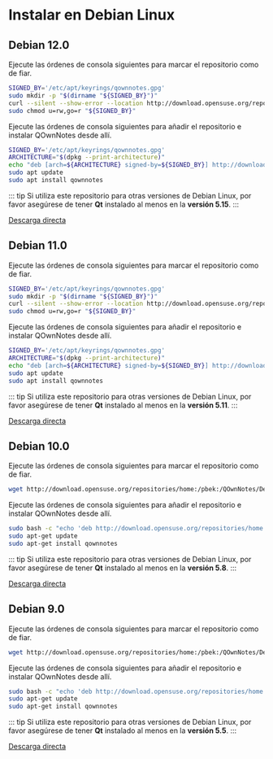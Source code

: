 # Instalar en Debian Linux

## Debian 12.0

Ejecute las órdenes de consola siguientes para marcar el repositorio como de fiar.

```bash
SIGNED_BY='/etc/apt/keyrings/qownnotes.gpg'
sudo mkdir -p "$(dirname "${SIGNED_BY}")"
curl --silent --show-error --location http://download.opensuse.org/repositories/home:/pbek:/QOwnNotes/Debian_12/Release.key | gpg --dearmor | sudo tee "${SIGNED_BY}" > /dev/null
sudo chmod u=rw,go=r "${SIGNED_BY}"
```

Ejecute las órdenes de consola siguientes para añadir el repositorio e instalar QOwnNotes desde allí.

```bash
SIGNED_BY='/etc/apt/keyrings/qownnotes.gpg'
ARCHITECTURE="$(dpkg --print-architecture)"
echo "deb [arch=${ARCHITECTURE} signed-by=${SIGNED_BY}] http://download.opensuse.org/repositories/home:/pbek:/QOwnNotes/Debian_12/ /" | sudo tee /etc/apt/sources.list.d/qownnotes.list > /dev/null
sudo apt update
sudo apt install qownnotes
```

::: tip
Si utiliza este repositorio para otras versiones de Debian Linux, por favor asegúrese de tener **Qt** instalado al menos en la **versión 5.15**.
:::

[Descarga directa](https://download.opensuse.org/repositories/home:/pbek:/QOwnNotes/Debian_12)

## Debian 11.0

Ejecute las órdenes de consola siguientes para marcar el repositorio como de fiar.

```bash
SIGNED_BY='/etc/apt/keyrings/qownnotes.gpg'
sudo mkdir -p "$(dirname "${SIGNED_BY}")"
curl --silent --show-error --location http://download.opensuse.org/repositories/home:/pbek:/QOwnNotes/Debian_11/Release.key | gpg --dearmor | sudo tee "${SIGNED_BY}" > /dev/null
sudo chmod u=rw,go=r "${SIGNED_BY}"
```

Ejecute las órdenes de consola siguientes para añadir el repositorio e instalar QOwnNotes desde allí.

```bash
SIGNED_BY='/etc/apt/keyrings/qownnotes.gpg'
ARCHITECTURE="$(dpkg --print-architecture)"
echo "deb [arch=${ARCHITECTURE} signed-by=${SIGNED_BY}] http://download.opensuse.org/repositories/home:/pbek:/QOwnNotes/Debian_11/ /" | sudo tee /etc/apt/sources.list.d/qownnotes.list > /dev/null
sudo apt update
sudo apt install qownnotes
```

::: tip
Si utiliza este repositorio para otras versiones de Debian Linux, por favor asegúrese de tener **Qt** instalado al menos en la **versión 5.11**.
:::

[Descarga directa](https://download.opensuse.org/repositories/home:/pbek:/QOwnNotes/Debian_11)

## Debian 10.0

Ejecute las órdenes de consola siguientes para marcar el repositorio como de fiar.

```bash
wget http://download.opensuse.org/repositories/home:/pbek:/QOwnNotes/Debian_10/Release.key -O - | sudo apt-key add -
```

Ejecute las órdenes de consola siguientes para añadir el repositorio e instalar QOwnNotes desde allí.

```bash
sudo bash -c "echo 'deb http://download.opensuse.org/repositories/home:/pbek:/QOwnNotes/Debian_10/ /' >> /etc/apt/sources.list.d/qownnotes.list"
sudo apt-get update
sudo apt-get install qownnotes
```

::: tip
Si utiliza este repositorio para otras versiones de Debian Linux, por favor asegúrese de tener **Qt** instalado al menos en la **versión 5.8**.
:::

[Descarga directa](https://download.opensuse.org/repositories/home:/pbek:/QOwnNotes/Debian_10)

## Debian 9.0

Ejecute las órdenes de consola siguientes para marcar el repositorio como de fiar.

```bash
wget http://download.opensuse.org/repositories/home:/pbek:/QOwnNotes/Debian_9.0/Release.key -O - | sudo apt-key add -
```

Ejecute las órdenes de consola siguientes para añadir el repositorio e instalar QOwnNotes desde allí.

```bash
sudo bash -c "echo 'deb http://download.opensuse.org/repositories/home:/pbek:/QOwnNotes/Debian_9.0/ /' >> /etc/apt/sources.list.d/qownnotes.list"
sudo apt-get update
sudo apt-get install qownnotes
```

::: tip
Si utiliza este repositorio para otras versiones de Debian Linux, por favor asegúrese de tener **Qt** instalado al menos en la **versión 5.5**.
:::

[Descarga directa](https://download.opensuse.org/repositories/home:/pbek:/QOwnNotes/Debian_9.0)
